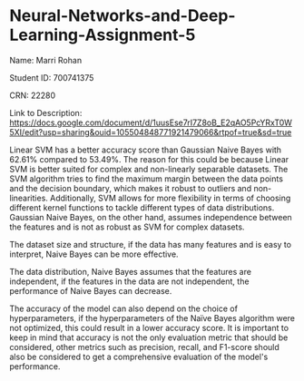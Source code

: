 # Neural-Networks-and-Deep-Learning-Assignment-5

Name: Marri Rohan 

Student ID: 700741375

CRN: 22280

Link to Description: https://docs.google.com/document/d/1uusEse7rI7Z8oB_E2qAO5PcYRxT0W5XI/edit?usp=sharing&ouid=105504848771921479066&rtpof=true&sd=true

Linear SVM has a better accuracy score than Gaussian Naive Bayes with 62.61% compared to 53.49%. The reason for this could be because Linear SVM is better suited for complex and non-linearly separable datasets. The SVM algorithm tries to find the maximum margin between the data points and the decision boundary, which makes it robust to outliers and non-linearities. Additionally, SVM allows for more flexibility in terms of choosing different kernel functions to tackle different types of data distributions. Gaussian Naive Bayes, on the other hand, assumes independence between the features and is not as robust as SVM for complex datasets.

The dataset size and structure, if the data has many features and is easy to interpret, Naive Bayes can be more effective.

The data distribution, Naive Bayes assumes that the features are independent, if the features in the data are not independent, the performance of Naive Bayes can decrease.

The accuracy of the model can also depend on the choice of hyperparameters, if the hyperparameters of the Naïve Bayes algorithm were not optimized, this could result in a lower accuracy score. It is important to keep in mind that accuracy is not the only evaluation metric that should be considered, other metrics such as precision, recall, and F1-score should also be considered to get a comprehensive evaluation of the model's performance.
